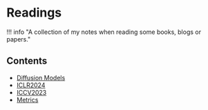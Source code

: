 # Readings

!!! info "A collection of my notes when reading some books, blogs or papers."

## Contents

- [Diffusion Models](diffusion/index.md)
- [ICLR2024](ICLR2024/index.md)
- [ICCV2023](ICCV2023/index.md)
- [Metrics](metrics.md)